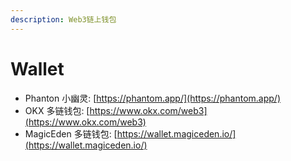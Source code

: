 ```yaml
---
description: Web3链上钱包
---
```


# Wallet

* Phanton 小幽灵: [https://phantom.app/](https://phantom.app/)
* OKX 多链钱包: [https://www.okx.com/web3](https://www.okx.com/web3)
* MagicEden 多链钱包: [https://wallet.magiceden.io/](https://wallet.magiceden.io/)

